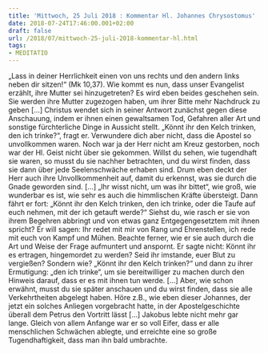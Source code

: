 ```yaml
---
title: 'Mittwoch, 25 Juli 2018 : Kommentar Hl. Johannes Chrysostomus'
date: 2018-07-24T17:46:00.001+02:00
draft: false
url: /2018/07/mittwoch-25-juli-2018-kommentar-hl.html
tags: 
- MEDITATIO
---
```


„Lass in deiner Herrlichkeit einen von uns rechts und den andern links neben dir sitzen!“ (Mk 10,37). Wie kommt es nun, dass unser Evangelist erzählt, ihre Mutter sei hinzugetreten? Es wird eben beides geschehen sein. Sie werden ihre Mutter zugezogen haben, um ihrer Bitte mehr Nachdruck zu geben \[…\] Christus wendet sich in seiner Antwort zunächst gegen diese Anschauung, indem er ihnen einen gewaltsamen Tod, Gefahren aller Art und sonstige fürchterliche Dinge in Aussicht stellt. „Könnt ihr den Kelch trinken, den ich trinke?“, fragt er. Verwundere dich aber nicht, dass die Apostel so unvollkommen waren. Noch war ja der Herr nicht am Kreuz gestorben, noch war der Hl. Geist nicht über sie gekommen. Willst du sehen, wie tugendhaft sie waren, so musst du sie nachher betrachten, und du wirst finden, dass sie dann über jede Seelenschwäche erhaben sind. Drum eben deckt der Herr auch ihre Unvollkommenheit auf, damit du erkennst, was sie durch die Gnade geworden sind. \[…\] „Ihr wisst nicht, um was ihr bittet“, wie groß, wie wunderbar es ist, wie sehr es auch die himmlischen Kräfte übersteigt. Dann fährt er fort: „Könnt ihr den Kelch trinken, den ich trinke, oder die Taufe auf euch nehmen, mit der ich getauft werde?“ Siehst du, wie rasch er sie von ihrem Begehren abbringt und von etwas ganz Entgegengesetztem mit ihnen spricht? Er will sagen: Ihr redet mit mir von Rang und Ehrenstellen, ich rede mit euch von Kampf und Mühen. Beachte ferner, wie er sie auch durch die Art und Weise der Frage aufmuntert und anspornt. Er sagte nicht: Könnt ihr es ertragen, hingemordet zu werden? Seid ihr imstande, euer Blut zu vergießen? Sondern wie? „Könnt ihr den Kelch trinken?“ und dann zu ihrer Ermutigung: „den ich trinke“, um sie bereitwilliger zu machen durch den Hinweis darauf, dass er es mit ihnen tun werde. \[…\] Aber, wie schon erwähnt, musst du sie später anschauen und du wirst finden, dass sie alle Verkehrtheiten abgelegt haben. Höre z.B., wie eben dieser Johannes, der jetzt ein solches Anliegen vorgebracht hatte, in der Apostelgeschichte überall dem Petrus den Vortritt lässt \[…\] Jakobus lebte nicht mehr gar lange. Gleich von allem Anfange war er so voll Eifer, dass er alle menschlichen Schwächen ablegte, und erreichte eine so große Tugendhaftigkeit, dass man ihn bald umbrachte.